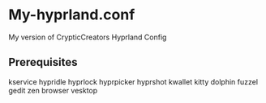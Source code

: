 # My-hyprland.conf
My version of CrypticCreators Hyprland Config


## Prerequisites
kservice
hypridle
hyprlock
hyprpicker
hyprshot
kwallet
kitty
dolphin
fuzzel
gedit
zen browser
vesktop


